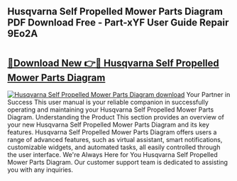 ## Husqvarna Self Propelled Mower Parts Diagram PDF Download Free - Part-xYF User Guide Repair 9Eo2A

# <h2><a href="http://dfhw17j.blite.top/?on=Husqvarna+Self+Propelled+Mower+Parts+Diagram">🔗Download New 👉🔴 Husqvarna Self Propelled Mower Parts Diagram</a></h2>

[![Husqvarna Self Propelled Mower Parts Diagram download](https://i.imgur.com/lujVjoI.png)](http://dfhw17j.blite.top/?on=Husqvarna+Self+Propelled+Mower+Parts+Diagram)
Your Partner in Success This user manual is your reliable companion in successfully operating and maintaining your Husqvarna Self Propelled Mower Parts Diagram. Understanding the Product This section provides an overview of your new Husqvarna Self Propelled Mower Parts Diagram and its key features. Husqvarna Self Propelled Mower Parts Diagram offers users a range of advanced features, such as virtual assistant, smart notifications, customizable widgets, and automated tasks, all easily controlled through the user interface. We're Always Here for You Husqvarna Self Propelled Mower Parts Diagram. Our customer support team is dedicated to assisting you with any inquiries.
